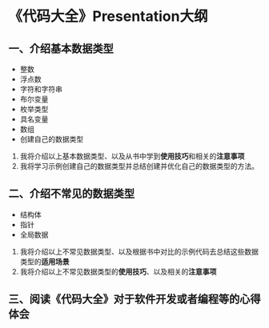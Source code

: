 # 《代码大全》Presentation大纲
## 一、介绍基本数据类型  
- 整数
- 浮点数
- 字符和字符串
- 布尔变量
- 枚举类型
- 具名变量
- 数组
- 创建自己的数据类型

1. 我将介绍以上基本数据类型、以及从书中学到**使用技巧**和相关的**注意事项**
2. 我将学习示例创建自己的数据类型并总结创建并优化自己的数据类型的方法。


## 二、介绍不常见的数据类型  
- 结构体
- 指针
- 全局数据
1. 我将介绍以上不常见数据类型、以及根据书中对比的示例代码去总结这些数据类型的**适用场景**
2. 我将介绍以上不常见数据类型的**使用技巧**、以及相关的**注意事项**
## 三、阅读《代码大全》对于软件开发或者编程等的心得体会



